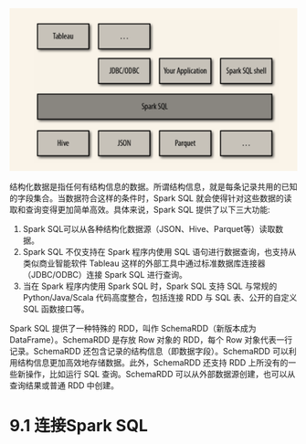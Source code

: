 ![](img/chap9/img0.png)

结构化数据是指任何有结构信息的数据。所谓结构信息，就是每条记录共用的已知的字段集合。当数据符合这样的条件时，Spark SQL 就会使得针对这些数据的读取和查询变得更加简单高效。具体来说，Spark SQL 提供了以下三大功能:

1. Spark SQL可以从各种结构化数据源（JSON、Hive、Parquet等）读取数据。
2. Spark SQL 不仅支持在 Spark 程序内使用 SQL 语句进行数据查询，也支持从类似商业智能软件 Tableau 这样的外部工具中通过标准数据库连接器（JDBC/ODBC）连接 Spark SQL 进行查询。
3. 当在 Spark 程序内使用 Spark SQL 时，Spark SQL 支持 SQL 与常规的 Python/Java/Scala 代码高度整合，包括连接 RDD 与 SQL 表、公开的自定义 SQL 函数接口等。

Spark SQL 提供了一种特殊的 RDD，叫作 SchemaRDD（新版本成为DataFrame）。SchemaRDD 是存放 Row 对象的 RDD，每个 Row 对象代表一行记录。SchemaRDD 还包含记录的结构信息（即数据字段）。SchemaRDD 可以利用结构信息更加高效地存储数据。此外，SchemaRDD 还支持 RDD 上所没有的一些新操作，比如运行 SQL 查询。SchemaRDD 可以从外部数据源创建，也可以从查询结果或普通 RDD 中创建。


# 9.1 连接Spark SQL